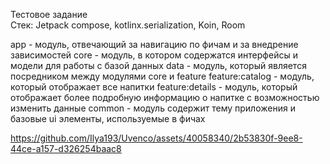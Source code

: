 Тестовое задание  
Стек: Jetpack compose, kotlinx.serialization, Koin, Room

app - модуль, отвечающий за навигацию по фичам и за внедрение зависимостей
core - модуль, в котором содержатся интерфейсы и модели для работы с базой данных
data - модуль, который является посредником между модулями core и feature
feature:catalog - модуль, который отображает все напитки
feature:details - модуль, который отображает более подробную информацию о напитке с возможностью изменить данные
common - модуль содержит тему приложения и базовые ui элементы, используемые в фичах

https://github.com/Ilya193/Uvenco/assets/40058340/2b53830f-9ee8-44ce-a157-d326254baac8
